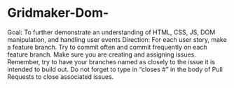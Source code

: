 # Gridmaker-Dom-
Goal: To further demonstrate an understanding of HTML, CSS, JS, DOM manipulation, and handling user events Direction: For each user story, make a feature branch. Try to commit often and commit frequently on each feature branch. Make sure you are creating and assigning issues. Remember, try to have your branches named as closely to the issue it is intended to build out. Do not forget to type in “closes #” in the body of Pull Requests to close associated issues.
